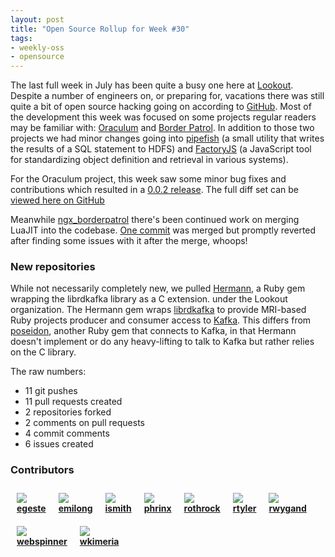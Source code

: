 ```yaml
---
layout: post
title: "Open Source Rollup for Week #30"
tags:
- weekly-oss
- opensource
---
```


The last full week in July has been quite a busy one here at
[Lookout](http://www.lookout.com/about/careers). Despite a number of engineers
on, or preparing for, vacations there was still quite a bit of open source
hacking going on according to [GitHub](https://github.com/lookout). Most of the
development this week was focused on some projects regular readers may be
familiar with: [Oraculum](https://github.com/lookout/oraculum) and [Border
Patrol](/2014/06/introducing-borderpatrol). In addition to those two projects
we had minor changes going into [pipefish](https://github.com/lookout/pipefish)
(a small utility that writes the results of a SQL statement to HDFS) and
[FactoryJS](https://github.com/lookout/factoryjs) (a JavaScript tool for
standardizing object definition and retrieval in various systems).


For the Oraculum project, this week saw some minor bug fixes and contributions
which resulted in a [0.0.2
release](https://github.com/lookout/oraculum/tree/0.0.2). The full diff set can
be [viewed here on
GitHub](https://github.com/lookout/oraculum/compare/0.0.1...0.0.2)


Meanwhile [ngx_borderpatrol](https://github.com/lookout/ngx_borderpatrol)
there's been continued work on merging LuaJIT into the codebase. [One
commit](https://github.com/lookout/ngx_borderpatrol/commit/04abb68d68dd967e764bb38e4e8ececb84dab9c0)
was merged but promptly reverted after finding some issues with it after the
merge, whoops!


### New repositories


While not necessarily completely new, we pulled
[Hermann](https://github.com/lookout/Hermann), a Ruby gem wrapping the
librdkafka library as a C extension. under the Lookout organization. The
Hermann gem wraps [librdkafka](https://github.com/edenhill/librdkafka) to
provide MRI-based Ruby projects producer and consumer access to
[Kafka](http://kafka.apache.org). This differs from
[poseidon](https://github.com/bpot/poseidon), another Ruby gem that connects to
Kafka, in that Hermann doesn't implement or do any heavy-lifting to talk to Kafka but
rather relies on the C library.




The raw numbers:

 * 11 git pushes
 * 11 pull requests created
 * 2 repositories forked
 * 2 comments on pull requests
 * 4 commit comments
 * 6 issues created






### Contributors


  <div style="float: left; margin: 10px;">
  <img align="absmiddle" src="http://www.gravatar.com/avatar/42b61b891d0988c200a6cf301fa59212?s=48"/>
  <br/>
  <strong>
  <a href="https://github.com/egeste" target="_blank">egeste</a>
  </strong>
  </div>

  <div style="float: left; margin: 10px;">
  <img align="absmiddle" src="http://www.gravatar.com/avatar/f11c75ac1acb714cf2d3c3f00a2014ff?s=48"/>
  <br/>
  <strong>
  <a href="https://github.com/emilong" target="_blank">emilong</a>
  </strong>
  </div>

  <div style="float: left; margin: 10px;">
  <img align="absmiddle" src="http://www.gravatar.com/avatar/65e652ffdfcf956e8dc1bff5dfd669e9?s=48"/>
  <br/>
  <strong>
  <a href="https://github.com/ismith" target="_blank">ismith</a>
  </strong>
  </div>

  <div style="float: left; margin: 10px;">
  <img align="absmiddle" src="http://www.gravatar.com/avatar/9766b19e046a81a650562b630c8125c9?s=48"/>
  <br/>
  <strong>
  <a href="https://github.com/phrinx" target="_blank">phrinx</a>
  </strong>
  </div>

  <div style="float: left; margin: 10px;">
  <img align="absmiddle" src="http://www.gravatar.com/avatar/26f775897f32fd3dd4f1cebf3893abd5?s=48"/>
  <br/>
  <strong>
  <a href="https://github.com/rothrock" target="_blank">rothrock</a>
  </strong>
  </div>

  <div style="float: left; margin: 10px;">
  <img align="absmiddle" src="http://www.gravatar.com/avatar/d565139dbbafc06e7daf4826ca0f0228?s=48"/>
  <br/>
  <strong>
  <a href="https://github.com/rtyler" target="_blank">rtyler</a>
  </strong>
  </div>

  <div style="float: left; margin: 10px;">
  <img align="absmiddle" src="http://www.gravatar.com/avatar/ad07702900af3578fe320bc5bb0a7842?s=48"/>
  <br/>
  <strong>
  <a href="https://github.com/rwygand" target="_blank">rwygand</a>
  </strong>
  </div>

  <div style="float: left; margin: 10px;">
  <img align="absmiddle" src="http://www.gravatar.com/avatar/c83ddabc44c7cd98f78db7a9dbdbf672?s=48"/>
  <br/>
  <strong>
  <a href="https://github.com/webspinner" target="_blank">webspinner</a>
  </strong>
  </div>

  <div style="float: left; margin: 10px;">
  <img align="absmiddle" src="http://www.gravatar.com/avatar/3a38900a6cdc59829aa2c7acc0a1b5e0?s=48"/>
  <br/>
  <strong>
  <a href="https://github.com/wkimeria" target="_blank">wkimeria</a>
  </strong>
  </div>

<br clear="all"/>

